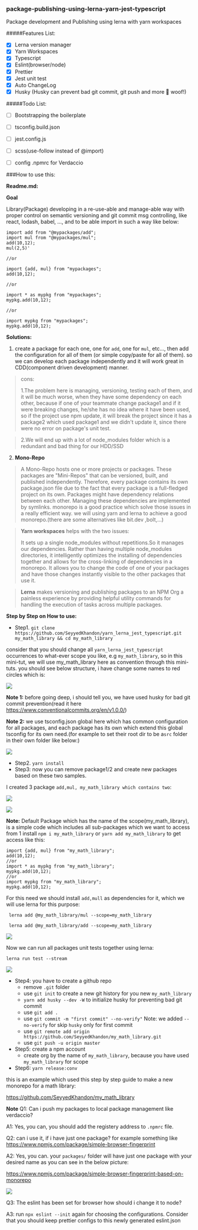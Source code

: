 ### package-publishing-using-lerna-yarn-jest-typescript

Package development and Publishing using lerna with yarn workspaces


#####Features List:

- [x] Lerna version manager
- [x] Yarn Workspaces
- [x] Typescript
- [x] Eslint(browser/node)
- [x] Prettier
- [x] Jest unit test
- [x] Auto ChangeLog
- [x] Husky (Husky can prevent bad git commit, git push and more 🐶 woof!)

#####Todo List:

- [ ] Bootstrapping the boilerplate
- [ ] tsconfig.build.json
- [ ] jest.config.js
- [ ] scss(use-follow instead of @import) 
- [ ] config .npmrc for Verdaccio



###How to use this:

**Readme.md:**

**Goal**

Library(Package) developing in a re-use-able and manage-able way with proper control on semantic versioning and git commit msg controlling, like react, lodash, babel, ..., and to be able import in such a way like below:

```
import add from "@mypackages/add";
import mul from "@mypackages/mul";
add(10,12);
mul(2,5)'

//or

import {add, mul} from "mypackages";
add(10,12);

//or 

import * as mypkg from "mypackages";
mypkg.add(10,12);

//or 

import mypkg from "mypackages";
mypkg.add(10,12);
```

**Solutions:**

1. create a package for each one, one for `add`, one for `mul`, etc..., then add the configuration for all of them (or simple copy/paste for all of them). so we can develop each package independently and it will work great in CDD(component driven development) manner.

> cons:
> 
> 1.The problem here is managing, versioning, testing each of them, and it will be much worse, when they have some dependency on each other, because if one of your teammate change package1 and if it were breaking changes, he/she has no idea where it have been used, so if the project use npm update, it will break the project since it has a package2 which used package1 and we didn't update it, since there  were no error on package's unit test.

> 2.We will end up with a lot of node_modules folder which is a redundant and bad thing for our HDD/SSD


2. **Mono-Repo**

> A Mono-Repo hosts one or more projects or packages. These packages are "Mini-Repos" that can be versioned, built, and published independently. Therefore, every package contains its own package.json file due to the fact that every package is a full-fledged project on its own. Packages might have dependency relations between each other. Managing these dependencies are implemented by symlinks. monorepo is a good practice which solve those issues in a really efficient way. we will using yarn and lerna to achieve a good monorepo.(there are some alternatives like bit.dev ,bolt,...)


> **Yarn workspaces** helps with the two issues:
> 
> It sets up a single node_modules without repetitions.So it manages our dependencies. Rather than having multiple node_modules directories, it intelligently optimizes the installing of dependencies together and allows for the cross-linking of dependencies in a monorepo.
> It allows you to change the code of one of your packages and have those changes instantly visible to the other packages that use it.

> **Lerna** makes versioning and publishing packages to an NPM Org a painless experience by providing helpful utility commands for handling the execution of tasks across multiple packages.


**Step by Step on How to use:**

- Step1. `git clone https://github.com/SeyyedKhandon/yarn_lerna_jest_typescript.git my_math_library && cd my_math_library`

consider that you should change all `yarn_lerna_jest_typescript` occurrences to what-ever scope you like, e.g `my_math_library`, so in this mini-tut, we will use my_math_library here as convention through this mini-tuts. you should see below structure, i have change some names to red circles which is:

![](tuts_images/1.png)

**Note 1:** before going deep, i should tell you, we have used husky for bad git commit prevention(read it here https://www.conventionalcommits.org/en/v1.0.0/)

**Note 2:** we use tsconfig.json global here which has common configuration for all packages, and each package has its own which extend this global tsconfig for its own need.(for example to set their root dir to be a`src` folder in their own folder like below:)


![](tuts_images/2.png)


- Step2. `yarn install`
- Step3: now you can remove package1/2  and create new packages based on these two samples.

I created 3 package `add,mul, my_math_library which contains two`:

![](tuts_images/3.png)

![](tuts_images/4.png)

**Note:** Default Package which has the name of the scope(my_math_library), is a simple code which includes all sub-packages which we want to access from 1 install `npm i my_math_library` or `yarn add my_math_library`  to get access like this:

```
import {add, mul} from "my_math_library";
add(10,12);
//or 
import * as mypkg from "my_math_library";
mypkg.add(10,12);
//or 
import mypkg from "my_math_library";
mypkg.add(10,12);
```
For this need we should install `add,mull` as dependencies for it, which we will use lerna for this purpose:

` lerna add @my_math_library/mul --scope=my_math_library`

` lerna add @my_math_library/add --scope=my_math_library`

![](tuts_images/5.png)

Now we can run all packages unit tests together using lerna:

`lerna run test --stream`

![](tuts_images/6.png)

- Step4: you have to create a github repo
    - remove `.git` folder
    - use `git init` to create a new git history for you new `my_math_library`
    - `yarn add husky --dev -W` to initialize husky for preventing bad git commit
    - use `git add .`
    - use `git commit -m "first commit" --no-verify"` Note: we added `--no-verify` for skip `husky` only for first commit
    - use `git remote add origin https://github.com/SeyyedKhandon/my_math_library.git`
    - use `git push -u origin master`
- Step5: create a npm account
    - create org by the name of `my_math_library`, because you have used `my_math_library` for scope
- Step6: `yarn release:conv`

this is an example which used this step by step guide to make a new monorepo for a math library:

https://github.com/SeyyedKhandon/my_math_library


**Note** 
Q1: Can i push my packages to local package management like verdaccio?

A1: Yes, you can, you should add the registery address to `.npmrc` file.

Q2: can i use it, if i have just one package? for example something like https://www.npmjs.com/package/simple-browser-fingerprint

A2: Yes, you can. your `packages/` folder will have just one package with your desired name as 
you can see in the below picture:

https://www.npmjs.com/package/simple-browser-fingerprint-based-on-monorepo

![](tuts_images/7.png)


Q3: The eslint has been set for browser how should i change it to node?

A3: run `npx eslint --init`  again for choosing the configurations.
     Consider that you should keep prettier configs to this newly generated eslint.json
 
